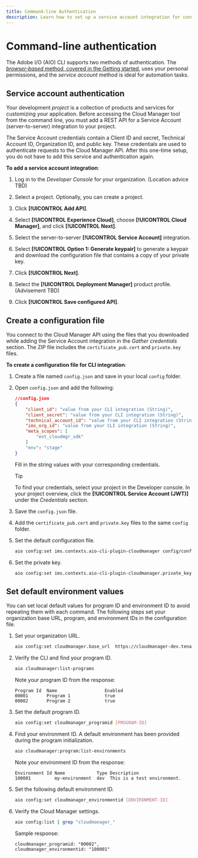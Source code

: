 ```yaml
---
title: Command-line Authentication
description: Learn how to set up a service account integration for constructing automation tasks.
---
```


# Command-line authentication

The Adobe I/O (AIO) CLI supports two methods of authentication. The [_browser-based_ method, covered in the Getting started](../../getting-started/connect-cli.md#authentication), uses your personal permissions, and the _service account_ method is ideal for automation tasks.

## Service account authentication

Your development _project_ is a collection of products and services for customizing your application. Before accessing the Cloud Manager tool from the command line, you must add a REST API for a Service Account (server-to-server) integration to your project.

The Service Account credentials contain a Client ID and secret, Technical Account ID, Organization ID, and public key. These credentials are used to authenticate requests to the Cloud Manager API. After this one-time setup, you do not have to add this service and authentication again.

**To add a service account integration**:

1. Log in to the _Developer Console_ for your organization. (Location advice TBD)

1. Select a project. Optionally, you can create a project.

1. Click **[!UICONTROL Add API]**.

1. Select **[!UICONTROL Experience Cloud]**, choose **[!UICONTROL Cloud Manager]**, and click **[!UICONTROL Next]**.

1. Select the server-to-server **[!UICONTROL Service Account]** integration.

1. Select **[!UICONTROL Option 1: Generate keypair]** to generate a keypair and download the configuration file that contains a copy of your private key.

1. Click **[!UICONTROL Next]**.

1. Select the **[!UICONTROL Deployment Manager]** product profile. (Advisement TBD)

1. Click **[!UICONTROL Save configured API]**.

## Create a configuration file

You connect to the Cloud Manager API using the files that you downloaded while adding the Service Account integration in the _Gather credentials_ section. The ZIP file includes the `certificate_pub.cert` and `private.key` files.

**To create a configuration file for CLI integration**:

1. Create a file named `config.json` and save in your local `config` folder.

1. Open `config.json` and add the following:

    ```json
    //config.json 
    {
        "client_id": "value from your CLI integration (String)",
        "client_secret": "value from your CLI integration (String)",
        "technical_account_id": "value from your CLI integration (String)",
        "ims_org_id": "value from your CLI integration (String)",
        "meta_scopes": [
            "ent_cloudmgr_sdk"
        ]
        "env": "stage"
    }
    ```

    Fill in the string values with your corresponding credentials.
    
   >[!TIP]
   >
   >To find your credentials, select your project in the Developer console. In your project overview, click the **[!UICONTROL Service Account (JWT)]** under the _Credentials_ section.


1. Save the `config.json` file.

1. Add the `certificate_pub.cert` and `private.key` files to the same `config` folder.

1. Set the default configuration file.

   ```bash
   aio config:set ims.contexts.aio-cli-plugin-cloudmanager config/config.json --file --json
   ```

1. Set the private key.

   ```bash
   aio config:set ims.contexts.aio-cli-plugin-cloudmanager.private_key config/private.key --file
   ```

## Set default environment values

You can set local default values for program ID and environment ID to avoid repeating them with each command. The following steps set your organization base URL, program, and environment IDs in the configuration file.

1. Set your organization URL.

   ```bash
   aio config:set cloudmanager.base_url  https://cloudmanager-dev.tenant.io
   ```

1. Verify the CLI and find your program ID.

   ```bash
   aio cloudmanager:list-programs
   ```

   Note your program ID from the response:

   ```terminal
   Program Id  Name                  Enabled 
   00001       Program 1             true    
   00002       Program 2             true 
   ```

1. Set the default program ID.

   ```bash
   aio config:set cloudmanager_programid [PROGRAM-ID]
   ```

1. Find your environment ID. A default environment has been provided during the program initialization.

   ```bash
   aio cloudmanager:program:list-environments
   ```

   Note your environment ID from the response:

   ```terminal
   Environment Id Name            Type Description
   100001         my-environment  dev  This is a test environment.
   ```

1. Set the following default environment ID.

   ```bash
   aio config:set cloudmanager_environmentid [ENVIRONMENT-ID]
   ```

1. Verify the Cloud Manager settings.

   ```bash
   aio config:list | grep "cloudmanager_"
   ```

   Sample response:

   ```terminal
   cloudmanager_programid: "00002",
   cloudmanager_environmentid: "100001"
   ```
